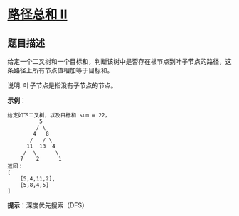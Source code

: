 # [路径总和 II][Title]

## 题目描述

给定一个二叉树和一个目标和，判断该树中是否存在根节点到叶子节点的路径，这条路径上所有节点值相加等于目标和。

说明: 叶子节点是指没有子节点的节点。

**示例**：

    给定如下二叉树，以及目标和 sum = 22，
              5
             / \
            4   8
           /   / \
          11  13  4
         /  \      \
        7    2      1
    返回：
    [
        [5,4,11,2],
        [5,8,4,5]
    ]
**提示**：深度优先搜索（DFS）

[Title]: https://leetcode-cn.com/problems/path-sum-ii/description/